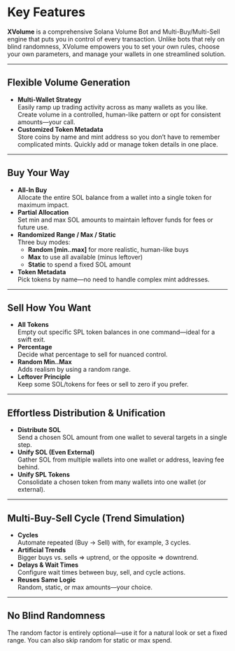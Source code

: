 # Key Features

**XVolume** is a comprehensive Solana Volume Bot and Multi-Buy/Multi-Sell engine that puts you in control of every transaction. Unlike bots that rely on blind randomness, XVolume empowers you to set your own rules, choose your own parameters, and manage your wallets in one streamlined solution.

---

## Flexible Volume Generation
- **Multi-Wallet Strategy**  
  Easily ramp up trading activity across as many wallets as you like. Create volume in a controlled, human-like pattern or opt for consistent amounts—your call.  
- **Customized Token Metadata**  
  Store coins by name and mint address so you don’t have to remember complicated mints. Quickly add or manage token details in one place.

---

## Buy Your Way
- **All-In Buy**  
  Allocate the entire SOL balance from a wallet into a single token for maximum impact.  
- **Partial Allocation**  
  Set min and max SOL amounts to maintain leftover funds for fees or future use.  
- **Randomized Range / Max / Static**  
  Three buy modes:  
  - **Random [min..max]** for more realistic, human-like buys  
  - **Max** to use all available (minus leftover)  
  - **Static** to spend a fixed SOL amount  
- **Token Metadata**  
  Pick tokens by name—no need to handle complex mint addresses.

---

## Sell How You Want
- **All Tokens**  
  Empty out specific SPL token balances in one command—ideal for a swift exit.  
- **Percentage**  
  Decide what percentage to sell for nuanced control.  
- **Random Min..Max**  
  Adds realism by using a random range.  
- **Leftover Principle**  
  Keep some SOL/tokens for fees or sell to zero if you prefer.

---

## Effortless Distribution & Unification
- **Distribute SOL**  
  Send a chosen SOL amount from one wallet to several targets in a single step.  
- **Unify SOL (Even External)**  
  Gather SOL from multiple wallets into one wallet or address, leaving fee behind.  
- **Unify SPL Tokens**  
  Consolidate a chosen token from many wallets into one wallet (or external).

---

## Multi-Buy-Sell Cycle (Trend Simulation)
- **Cycles**  
  Automate repeated (Buy -> Sell) with, for example, 3 cycles.  
- **Artificial Trends**  
  Bigger buys vs. sells => uptrend, or the opposite => downtrend.  
- **Delays & Wait Times**  
  Configure wait times between buy, sell, and cycle actions.  
- **Reuses Same Logic**  
  Random, static, or max amounts—your choice.

---

## No Blind Randomness
The random factor is entirely optional—use it for a natural look or set a fixed range. You can also skip random for static or max spend.
